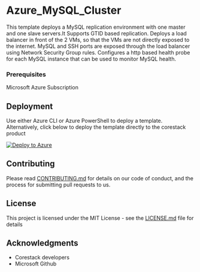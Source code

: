 
# Azure_MySQL_Cluster

This template deploys a MySQL replication environment with one master and one slave servers.It Supports GTID based replication. Deploys a load balancer in front of the 2 VMs, so that the VMs are not directly exposed to the internet. MySQL and SSH ports are exposed through the load balancer using Network Security Group rules. Configures a http based health probe for each MySQL instance that can be used to monitor MySQL health.

### Prerequisites

Microsoft Azure Subscription

## Deployment

Use either Azure CLI or Azure PowerShell to deploy a template. Alternatively, click below to deploy the template directly to the corestack product 

[![Deploy to Azure](https://docs.corestack.io/wp-content/uploads/2019/09/deploy-to-corestack.svg)](http://qa.corestack.io/heatstack/templates?repositories=github&external_redirect=true&name=Azure_MySQL_Cluster&url=https://raw.githubusercontent.com/corestacklabs/master/arm/Azure_MySQL_Cluster/Azure_MySQL_Cluster_content.json&engine=arm&type[0]=Cloud&classification[0]=Provisioning&scope=tenant#/mytemplates)

## Contributing

Please read [CONTRIBUTING.md](https://gist.github.com/karthick-kk/30e4fd3f279492b4f040d5cd569d21d0) for details on our code of conduct, and the process for submitting pull requests to us.

## License

This project is licensed under the MIT License - see the [LICENSE.md](LICENSE.md) file for details

## Acknowledgments

* Corestack developers
* Microsoft Github

